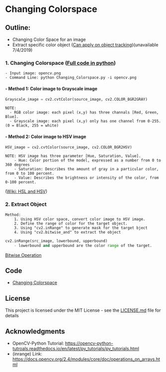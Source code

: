 # Changing Colorspace

## Outline:
- Changing Color Space for an image
- Extract specific color object ([Can apply on object tracking](https://github.com/Hank-Tsou/Computer-Vision-OpenCV-Python/edit/master/tutorials/Image_Processing/1_Changing_colorspace/README.md))(unavailable 7/4/2019)

### 1. Changing Colorspace  ([Full code in python](https://github.com/Hank-Tsou/Computer-Vision-OpenCV-Python/blob/master/tutorials/Image_Processing/1_Changing_colorspace/Changing_Colorspace.py))
```
- Input image: opencv.png
- Command Line: python Changing_Colorspace.py -i opencv.png
```

#### - Method 1: Color image to Grayscale image
```python
Grayscale_image = cv2.cvtColor(source_image, cv2.COLOR_BGR2GRAY)
```
```
NOTE: 
  - RGB color image: each pixel (x,y) has three channals [Red, Green, Blue].
  - Grayscale image: each pixel (x,y) only has one channel from 0-255. (0 = Black, 255 = white)
```
#### - Method 2: Color image to HSV image
```python
HSV_image = cv2.cvtColor(source_image, cv2.COLOR_BGR2HSV)
```
```
NOTE: HSV image has three parameter [Hue, Saturation, Value].
    - Hue: Color portion of the model, expressed as a number from 0 to 360 degrees 
    - Saturation: Describes the amount of gray in a particular color, from 0 to 100 percent. 
    - Value: Describes the brightness or intensity of the color, from 0-100 percent.
```
([Wiki: HSL and HSV](https://en.wikipedia.org/wiki/HSL_and_HSV))

### 2. Extract Object 
```
Method:
    1. Using HSV color space, convert color image to HSV image.
    2. Define the range of color for the target object.
    3. Using "cv2.inRange" to generate mask for the target bject
    4. Using "cv2.bitwise_and" to extract the object
```
```python
cv2.inRange(src_image, lowerbound, upperbound)
    - lowerbound and upperbound are the color range of the target.
```

[Bitwise Operation](https://github.com/Hank-Tsou/Computer-Vision-OpenCV-Python/tree/master/tutorials/Core_Operation)

## Code
- [Changing Colorspace](https://github.com/Hank-Tsou/Computer-Vision-OpenCV-Python/blob/master/tutorials/Image_Processing/1_Changing_colorspace/Changing_Colorspace.py)

## License

This project is licensed under the MIT License - see the [LICENSE.md](LICENSE.md) file for details

## Acknowledgments

* OpenCV-Python Tutorial: https://opencv-python-tutroals.readthedocs.io/en/latest/py_tutorials/py_tutorials.html
* (inrange) Link: https://docs.opencv.org/2.4/modules/core/doc/operations_on_arrays.html
